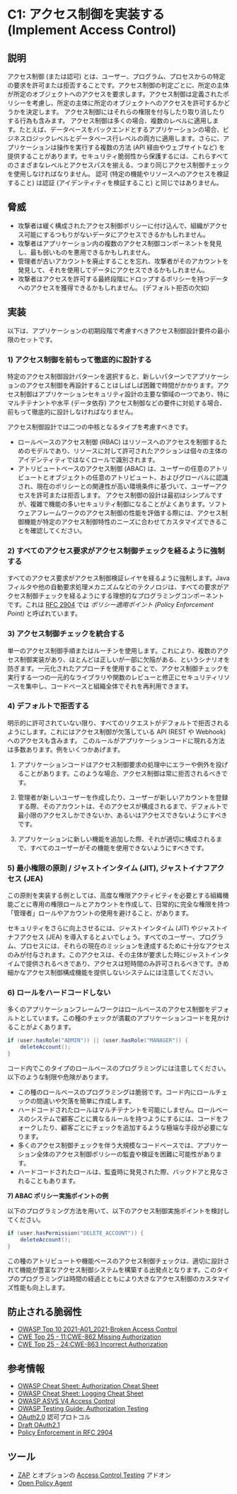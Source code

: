 # C1: アクセス制御を実装する (Implement Access Control)

## 説明
アクセス制御 (または認可) とは、ユーザー、プログラム、プロセスからの特定の要求を許可または拒否することです。アクセス制御の判定ごとに、所定の主体が所定のオブジェクトへのアクセスを要求します。アクセス制御は定義されたポリシーを考慮し、所定の主体に所定のオブジェクトへのアクセスを許可するかどうかを決定します。
アクセス制御にはそれらの権限を付与したり取り消したりする行為も含みます。
アクセス制御は多くの場合、複数のレベルに適用します。たとえば、データベースをバックエンドとするアプリケーションの場合、ビジネスロジックレベルとデータベース行レベルの両方に適用します。さらに、アプリケーションは操作を実行する複数の方法 (API 経由やウェブサイトなど) を提供することがあります。セキュリティ脆弱性から保護するには、これらすべてのさまざまなレベルとアクセスパスを揃える、つまり同じアクセス制御チェックを使用しなければなりません。
認可 (特定の機能やリソースへのアクセスを検証すること) は認証 (アイデンティティを検証すること) と同じではありません。

## 脅威

- 攻撃者は緩く構成されたアクセス制御ポリシーに付け込んで、組織がアクセス可能にするつもりがないデータにアクセスできるかもしれません。
- 攻撃者はアプリケーション内の複数のアクセス制御コンポーネントを発見し、最も弱いものを悪用できるかもしれません。
- 管理者が古いアカウントを廃止することを忘れ、攻撃者がそのアカウントを発見して、それを使用してデータにアクセスできるかもしれません。
- 攻撃者はアクセスを許可する最終段階にドロップするポリシーを持つデータへのアクセスを獲得できるかもしれません。 (デフォルト拒否の欠如)

## 実装

以下は、アプリケーションの初期段階で考慮すべきアクセス制御設計要件の最小限のセットです。

### 1) アクセス制御を前もって徹底的に設計する

特定のアクセス制御設計パターンを選択すると、新しいパターンでアプリケーションのアクセス制御を再設計することはしばしば困難で時間がかかります。アクセス制御はアプリケーションセキュリティ設計の主要な領域の一つであり、特にマルチテナントや水平 (データ依存) アクセス制御などの要件に対処する場合、前もって徹底的に設計しなければなりません。

アクセス制御設計では二つの中核となるタイプを考慮すべきです。

- ロールベースのアクセス制御 (RBAC) はリソースへのアクセスを制御するためのモデルであり、リソースに対して許可されたアクションは個々の主体のアイデンティティではなくロールで識別されます。
- アトリビュートベースのアクセス制御 (ABAC) は、ユーザーの任意のアトリビュートとオブジェクトの任意のアトリビュート、およびグローバルに認識され、現在のポリシーとの関連性が高い環境条件に基づいて、ユーザーアクセスを許可または拒否します。
アクセス制御の設計は最初はシンプルですが、複雑で機能の多いセキュリティ制御になることがよくあります。ソフトウェアフレームワークのアクセス制御の性能を評価する際には、アクセス制御機能が特定のアクセス制御特性のニーズに合わせてカスタマイズできることを確認してください。

### 2) すべてのアクセス要求がアクセス制御チェックを経るように強制する

すべてのアクセス要求がアクセス制御検証レイヤを経るように強制します。Java フィルタや他の自動要求処理メカニズムなどのテクノロジは、すべての要求がアクセス制御チェックを経るようにする理想的なプログラミングコンポーネントです。これは [RFC 2904](https://datatracker.ietf.org/doc/html/rfc2904#section-4.3) では _ポリシー適用ポイント (Policy Enforcement Point)_ と呼ばれています。

### 3) アクセス制御チェックを統合する

単一のアクセス制御手順またはルーチンを使用します。これにより、複数のアクセス制御実装があり、ほとんどは正しいが一部に欠陥がある、というシナリオを防ぎます。一元化されたアプローチを使用することで、アクセス制御チェックを実行する一つの一元的なライブラリや関数のレビューと修正にセキュリティリソースを集中し、コードベースと組織全体でそれを再利用できます。

### 4) デフォルトで拒否する

明示的に許可されていない限り、すべてのリクエストがデフォルトで拒否されるようにします。これにはアクセス制御が欠落している API (REST や Webhook) へのアクセスも含みます。
このルールがアプリケーションコードに現れる方法は多数あります。例をいくつかあげます。

1. アプリケーションコードはアクセス制御要求の処理中にエラーや例外を投げることがあります。このような場合、アクセス制御は常に拒否されるべきです。

2. 管理者が新しいユーザーを作成したり、ユーザーが新しいアカウントを登録する際、そのアカウントは、そのアクセスが構成されるまで、デフォルトで最小限のアクセスしかできないか、あるいはアクセスできないようにすべきです。

3. アプリケーションに新しい機能を追加した際、それが適切に構成されるまで、すべてのユーザーがその機能を使用できないようにすべきです。


### 5) 最小権限の原則 / ジャストインタイム (JIT), ジャストイナフアクセス (JEA)

この原則を実装する例としては、高度な権限アクティビティを必要とする組織機能ごとに専用の権限ロールとアカウントを作成して、日常的に完全な権限を持つ「管理者」ロールやアカウントの使用を避けること、があります。

セキュリティをさらに向上させるには、ジャストインタイム (JIT) やジャストイナフアクセス (JEA) を導入するとよいでしょう。すべてのユーザー、プログラム、プロセスには、それらの現在のミッションを達成するために十分なアクセスのみが付与されます。このアクセスは、その主体が要求した時にジャストインタイムで提供されるべきであり、アクセスは短時間のみ許可されるべきです。きめ細かなアクセス制御構成機能を提供しないシステムには注意してください。

### 6) ロールをハードコードしない

多くのアプリケーションフレームワークはロールベースのアクセス制御をデフォルトとしています。この種のチェックが満載のアプリケーションコードを見かけることがよくあります。

```java
if (user.hasRole("ADMIN")) || (user.hasRole("MANAGER")) {
    deleteAccount();
}
```

コード内でこのタイプのロールベースのプログラミングには注意してください。以下のような制限や危険があります。

- この種のロールベースのプログラミングは脆弱です。コード内にロールチェックの間違いや欠落を簡単に作成します。
- ハードコードされたロールはマルチテナントを可能にしません。ロールベースのシステムで顧客ごとに異なるルールを持つようにするには、コードをフォークしたり、顧客ごとにチェックを追加するような極端な手段が必要になります。
- 多くのアクセス制御チェックを伴う大規模なコードベースでは、アプリケーション全体のアクセス制御ポリシーの監査や検証を困難に可能性があります。
- ハードコードされたロールは、監査時に発見された際、バックドアと見なされることもあります。

**7) ABAC ポリシー実施ポイントの例**

以下のプログラミング方法を用いて、以下のアクセス制御実施ポイントを検討してください。

~~~ java
if (user.hasPermission("DELETE_ACCOUNT")) {
    deleteAccount();
}
~~~

この種のアトリビュートや機能ベースのアクセス制御チェックは、適切に設計されて機能が豊富なアクセス制御システムを構築する出発点となります。このタイプのプログラミングは時間の経過とともにより大きなアクセス制御のカスタマイズ性能も向上します。

## 防止される脆弱性

- [OWASP Top 10 2021-A01_2021-Broken Access Control](https://owasp.org/Top10/A01_2021-Broken_Access_Control/)
- [CWE Top 25 - 11:CWE-862 Missing Authorization](https://cwe.mitre.org/data/definitions/862.html)
- [CWE Top 25 - 24:CWE-863 Incorrect Authorization](https://cwe.mitre.org/data/definitions/863.html)

## 参考情報

- [OWASP Cheat Sheet: Authorization Cheat Sheet](https://cheatsheetseries.owasp.org/cheatsheets/Authorization_Cheat_Sheet.html)
- [OWASP Cheat Sheet: Logging Cheat Sheet](https://cheatsheetseries.owasp.org/cheatsheets/Logging_Cheat_Sheet.html)
- [OWASP ASVS V4 Access Control](https://owasp.org/www-project-application-security-verification-standard/)
- [OWASP Testing Guide: Authorization Testing](https://owasp.org/www-project-web-security-testing-guide/stable/4-Web_Application_Security_Testing/05-Authorization_Testing/)
- [OAuth2.0](https://oauth.net/2/) 認可プロトコル
- [Draft OAuth2.1](https://datatracker.ietf.org/doc/html/draft-ietf-oauth-v2-1-10)
- [Policy Enforcement in RFC 2904](https://datatracker.ietf.org/doc/html/rfc2904#section-4.3)

## ツール

- [ZAP](https://www.zaproxy.org/) とオプションの [Access Control Testing](https://www.zaproxy.org/docs/desktop/addons/access-control-testing/) アドオン
- [Open Policy Agent](https://www.openpolicyagent.org/)

